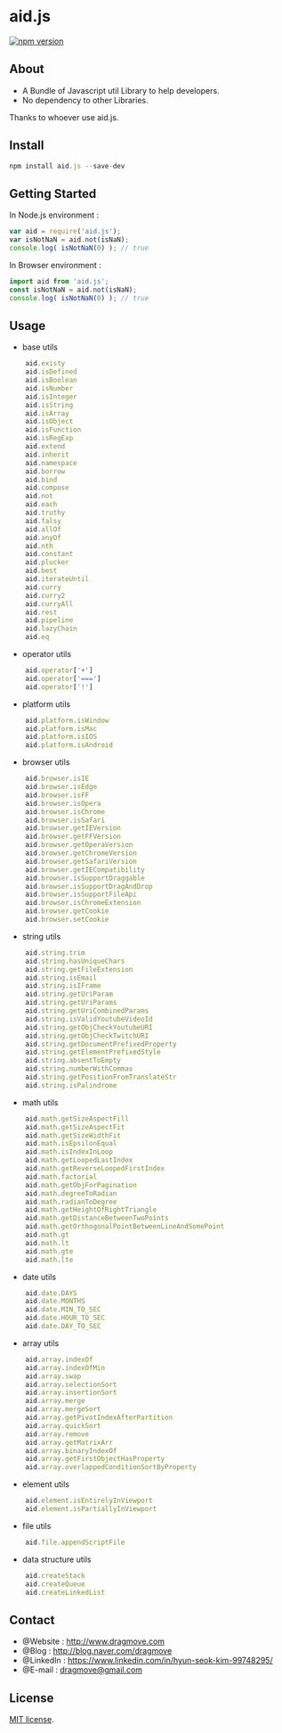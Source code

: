 # aid.js
[![npm version](https://badge.fury.io/js/aid.js.svg)](https://www.npmjs.com/package/aid.js)


## About
* A Bundle of Javascript util Library to help developers.
* No dependency to other Libraries.

Thanks to whoever use aid.js.


## Install
```javascript
npm install aid.js --save-dev
```


## Getting Started
In Node.js environment :
```javascript
var aid = require('aid.js');
var isNotNaN = aid.not(isNaN);
console.log( isNotNaN(0) ); // true
```

In Browser environment :
```javascript
import aid from 'aid.js';
const isNotNaN = aid.not(isNaN);
console.log( isNotNaN(0) ); // true
```


## Usage
* base utils
```javascript
    aid.existy
    aid.isDefined
    aid.isBoolean
    aid.isNumber
    aid.isInteger
    aid.isString
    aid.isArray
    aid.isObject
    aid.isFunction
    aid.isRegExp
    aid.extend
    aid.inherit
    aid.namespace
    aid.borrow
    aid.bind
    aid.compose
    aid.not
    aid.each
    aid.truthy
    aid.falsy
    aid.allOf
    aid.anyOf
    aid.nth
    aid.constant
    aid.plucker
    aid.best
    aid.iterateUntil
    aid.curry
    aid.curry2
    aid.curryAll
    aid.rest
    aid.pipeline
    aid.lazyChain
    aid.eq
```

* operator utils
```javascript
    aid.operator['+']
    aid.operator['===']
    aid.operator['!']
```

* platform utils
```javascript
    aid.platform.isWindow
    aid.platform.isMac
    aid.platform.isIOS
    aid.platform.isAndroid
```

* browser utils 
```javascript
    aid.browser.isIE
    aid.browser.isEdge
    aid.browser.isFF
    aid.browser.isOpera
    aid.browser.isChrome
    aid.browser.isSafari
    aid.browser.getIEVersion
    aid.browser.getFFVersion
    aid.browser.getOperaVersion
    aid.browser.getChromeVersion
    aid.browser.getSafariVersion
    aid.browser.getIECompatibility
    aid.browser.isSupportDraggable
    aid.browser.isSupportDragAndDrop
    aid.browser.isSupportFileApi
    aid.browser.isChromeExtension
    aid.browser.getCookie
    aid.browser.setCookie
```

* string utils 
```javascript
    aid.string.trim
    aid.string.hasUniqueChars
    aid.string.getFileExtension
    aid.string.isEmail
    aid.string.isIFrame
    aid.string.getUriParam
    aid.string.getUriParams
    aid.string.getUriCombinedParams
    aid.string.isValidYoutubeVideoId
    aid.string.getObjCheckYoutubeURI
    aid.string.getObjCheckTwitchURI
    aid.string.getDocumentPrefixedProperty
    aid.string.getElementPrefixedStyle
    aid.string.absentToEmpty
    aid.string.numberWithCommas
    aid.string.getPositionFromTranslateStr
    aid.string.isPalindrome
```

* math utils 
```javascript
    aid.math.getSizeAspectFill
    aid.math.getSizeAspectFit
    aid.math.getSizeWidthFit
    aid.math.isEpsilonEqual
    aid.math.isIndexInLoop
    aid.math.getLoopedLastIndex
    aid.math.getReverseLoopedFirstIndex
    aid.math.factorial
    aid.math.getObjForPagination
    aid.math.degreeToRadian
    aid.math.radianToDegree
    aid.math.getHeightOfRightTriangle
    aid.math.getDistanceBetweenTwoPoints
    aid.math.getOrthogonalPointBetweenLineAndSomePoint
    aid.math.gt
    aid.math.lt
    aid.math.gte
    aid.math.lte
```

* date utils 
```javascript
    aid.date.DAYS
    aid.date.MONTHS
    aid.date.MIN_TO_SEC
    aid.date.HOUR_TO_SEC
    aid.date.DAY_TO_SEC
```

* array utils 
```javascript
    aid.array.indexOf
    aid.array.indexOfMin
    aid.array.swap
    aid.array.selectionSort
    aid.array.insertionSort
    aid.array.merge
    aid.array.mergeSort
    aid.array.getPivotIndexAfterPartition
    aid.array.quickSort
    aid.array.remove
    aid.array.getMatrixArr
    aid.array.binaryIndexOf
    aid.array.getFirstObjectHasProperty
    aid.array.overlappedConditionSortByProperty
```

* element utils
```javascript
    aid.element.isEntirelyInViewport
    aid.element.isPartiallyInViewport
```

* file utils
```javascript
    aid.file.appendScriptFile
```

* data structure utils
```javascript
    aid.createStack
    aid.createQueue
    aid.createLinkedList
```


## Contact
* @Website : http://www.dragmove.com
* @Blog : http://blog.naver.com/dragmove
* @LinkedIn : https://www.linkedin.com/in/hyun-seok-kim-99748295/
* @E-mail : dragmove@gmail.com


## License
[MIT license](http://danro.mit-license.org/).